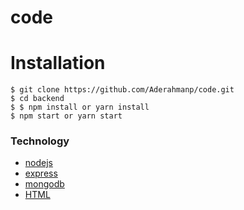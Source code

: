 # code

# Installation 

```
$ git clone https://github.com/Aderahmanp/code.git
$ cd backend
$ $ npm install or yarn install
$ npm start or yarn start
```

### Technology

- [nodejs](https://nodejs.org/en/)
- [express](express.org)
- [mongodb](https://cloud.mongodb.com/)
- [HTML](https://html.com/)
